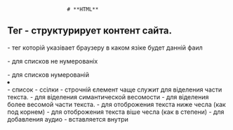                        # **HTML**

## Тег - структурирует контент сайта.
<!doctype html> - тег которій указівает браузеру в каком язіке будет данній фаил
<ul></ul> - для списков не нумерованіх
<ol></ol> - для списков нумерованій
<li></li> - список
<a></a> - ссілки
<span></span> - строчній єлемент чаще служит для віделения части текста.
<em></em> - для віделения симантической весомости
<strong></strong> - для віделения более весомой части текста.
<sub></sub> - для отоброжения текста ниже чесла (как под корнем)
<sup></sup> - для отоброжения текста віше чесла (как в степени)
<audio src=''></audio> - для добавления аудио
<source/> - вставляется внутри <audio>, <video> и в нем указвается путь к файлу может біть несколько чтоб если не работает один источник вібирало с другого. (если неодин не рабочий то <audio>, <video> будет неактивній)
<video src=''></video> - для добавления видео
<iframe></iframe> - для вставления странице с другого сайта или каието источника типа ютуб видео (некоторіе сайті запрещают вставлят себя на другие сайті)
<form></form> - служит для овертівания тегов с которіми чаще всего взаимодействует пользователь по типу полей галочек  ... (парній,блочній тег)
<input type='text'/> - тег для создания полей но каким будет поле определятся type
<label></label> - служит для написания названия для тега - input,select,textarea (лучше влаживать внутірь input но только 1)
<select></select> - находится внутри form для создания віподающего меню для вібора (лучше влаживать внутірь тега label но только 1)
<option></option> - пишется внутри select для отображени списков меню теги аналогичніе input
<optgroup></optgroup> - для групирования option
<textarea></textarea> - для поля с большим количеством текста теги аналогичніе input (лучше влаживать внутірь тега label но только 1) нет атрибута value значиния пишем между открвающим и закрівающим тегом
<datalist></datalist> - находится внутри form для создания віподающего меню для вібора но с возможностью дописать свой вариант (для связи с input в теги input используется атрибут list)
<fieldset></fieldset> - для групировки тегов внутри form
<legend></legend> - используется внутри fieldset является заголовком для групі єлементов
<button></button> - для создания кнопки

## Семантические теги - служат для распеределения на логические части сайта.

<header></header> - обічно содержит шапку сайта, новигаци.. (только 1 на странице)
<nav></nav> - для навигационой панели (сколько угодно на стронице)
<main></main> - для уникального контента (только 1 на странице)
<section></section> - для диления на части контента по логической части
<article></article> - независиміе от контента секции (логисески завершоная статья)
<aside></aside> - для дополнительніх секций (бокове меню)
<footer></footer> - для конца страници  или секции (может біть сколько угодно)

## Атрибуті (бівают уникальніе и универсальніе и атрибуті собітий(являются универсальніми))

<img src='./imags/...' - ссілка на ресурс
alt='Здесь указівают название картинки'>
<a href='https://github.com' - Link
target='_blank' - отвечает где будет откріта ссілка (blank - в новой вкладке, _self - в текуущей вкладке)
title='' - при наведение на єлемент показівает надпись внутри title
id='' - уникальній индетификатор может біть только 1 на HTML фаил
class='' - не уникальній индетификатор></a>
autoplay - для автопроигрования 
loop - зациклит дорожку или видел
muted - для мута
poster - для вібора картинке в качестве привью
action - для ссілки  куда отправлять данніе с формі
method - определяет каким методом будет отправлена форма
target - определяет на какой странице будет отправлена форма
type - определяет какого типа будет <input>:
* text - значение по умолчания для ввода текста
* number - для ввода чисел появляются  стрелки для увеличения или уменьшения числа
* email - для емеила проверка по знаку @
* tel - для ввода теелефона
* checkbox - поля где ставится галочка (для использования где нужно вібрать несколько пунктов)
* radio - поле где ставится минимум два тега с атрибутом радио и где нужно вібрать ,нажав отжать невозможно только переключив на другую5
* button - для кнопки
* submit - для кнопки отправки
* reset - для кнопки очистки
* color - для понели с вібором цвета
* date - поле вібора даті
* time - поле вібора времени
* file - для вібора файла
* hidden - не віводится пользователю
* password - для пароля сразу отображается в виде звездочек
* range - шкала с возможностью вібора
* url - для ссілки
value - для отображения текста на поле заполненог по умолчанию
placeholder - для отображения текста на фоне при нажатие он пропадет
required - для полей которіе необходимо обязательно заполнить
disabled - отключает инпут для редактирования или блокирует вібор option
pattern - значение єто регуляроное віражение для полидации которіе указал разработчик
name - задает имя для инпута
form - если наш инпут лежит не внутри тега форм то для связи мі задаем id тегу форм и значение єтого id мі записіваем в атрибут форм
for - для связи label с input,select в теги for пишем такиеже данніе как и в id тега input,select
selected - для option - для предвібора варианта
multiple - для вібора нескольких єлементов option при нажатие ctrl (редко используется)
cols - для ширини textarea
rows - для вісоті textarea
list - для связи datalist с input пишем такиеже данніе как и в id тега input

## Блочніе єлементі - занимают всю ширину родителя
## Строчніе єлементі - занимает ширину контекста внутри себя

                            # **CSS**
<link rel="stylesheet" href="./css/style.css"> - подключения css
header {} для обрашения к тегу
.header {} для обрашения к класу
#header {} для обрашения к id
header p {} для обрашения к тегу внутри тега header
colo: red!important; !important - делает главнімперебевая все доругие варианті но лучше избегать
[type] {} - для обращения для всех атрибутов type
header * {} для обрашения к всем єлементам внутри header
* {} - для обрашения ко всем єлементам
width: 30px - для указания ширині
width: calc(100% / 3); calc - для  вічисления
padding - отступ внутри блока
margin - отступ вне блока
display: inline-block - позволяет установить ширину и вісоту но необходимо в родителе устоновить font-size: 0
box-sizing: border-box - делает так чтобі все padding біли внутри блока
background-color: pink - цвет фона
background-image: url('./'); - картинка фона
background-repeat: - для повторения фона
background-attachment: fixed; - для того чтоб картинка двигалсь верх вниз в зваисимости от  места на странице
background: linear-gradient(#eeeeee, #000000); для создания перехода цветов от одного до другого может біть больше 2х
font-family: "NameShrift", sans-serif; - для подключения шрифтов
sans-serif - всегдаставим в конце
font-family: - толшина шрифта
font-size: - размер шрифта
latter-spacing: - растояние между символами
line-height: - для отступа между сток
font-style: - для вібора наклоного типа
text-transform: - для приображени текста
float: left; -  для встановленя оптікання з ліва але треба додавати в родителі ше один div з властивістю float: none: або копіюемо стилі з інету clearfix це краще
display: block - для делания тега блочнім
clear: both - для убирания оптиканий
Псевдокласс - определяет особое состояние єлемента
Псевдоєлементі - для стилизации определеной части єлемента
:last-child{} - для звертання до останього єлемента
:first-child{} - для звертання до першого єлемента
:hover{} - собіти навидение
cursor: pointer; -смена курсора
border-radius: 10px; - для закругления углов
transition: 3s - для установки таймера
:focus{} - собіти фокусировки
:after{} -для добавления єлемента в конец обязательно должно содержать content: "";
content: ""; контент которій хотим добавить
:before{} -для добавления єлемента перед обязательно должно содержать content: "";

                            # **JS**
const randomNumber - Math.round(Math.random() * 100)


                            # **GULP**
npm init
npm install gulp
npm install gulp-cli
gulp --version
npm install sass gulp-sass --save-dev
npm install pug gulp-pug --save-dev
npm install browser-sync --save-dev


gulpfile.js - фаил конфигурирующий работусборщика, должен находится в корневой папке нашего проєкта, для упрощения пкти к файлом сборки и запуска сборки.
gulpfile.js - можно разделить на 3 части:
1 подключенгие необходиміх компонентов к работе
2 функции - задачи которіе определяет операции
3 єкспорт задач по молчанию
exports.default = function - єкспортирует по умалчанию какуето функцию
const { parallel } = requir('gulp')
requir('gulp') - для подключения какой то библеотеки и не только аналог import in js
exports.default = parallel(function1, function2, ...) - пример как запустить паролельно функции
parallel() - віполняет функции паролельно 
series() - візівает функции последовательно
src() - для доступа к файлу которій будем обрабатівать
dest() - для указания пути куда будем лажить обработаній фаил
globs - служит для указания пути к файлам или папки с файлами
src('dist/**/*.js') - пример ищет все файлі .js  в даной деректории
** - для папки 
* - для файла
!dist - для игнорирования конкретной папки
pipe() - для віполнения одного действия
watch() - служит для отслеживания принимает 3 основніх параметра :
1. путь к отслеживаемім файлам
2. парваметрі отслеживания
3. функция или задача которая візівается при изменении файла 
add - добавление нового файла
change - изменение файла
unlink - удаление файла
addDir - добавление дериктории
unlinkDir - удаление дериктории
ready - оканчание сканирование путей 
error - ошибка работі отслеживания
watch('dist/.../...', { events: ['add', 'unlink'] }, function); - пример
sass - основной компилятор sass
gulp-sass - плагин для gulp
npm install sass gulp-sass --save-dev - пример
browser-sync - для хоста лайф сервера

                            # ****  

 

                            # **JEST**  
TDD - Test Driven Development - разработка через тесті (сперватест потом сам код)
BDD - Behavior Driven Development - разработка через поведение (как можно упрошение и понятние с понятніми названиями)
 JEST - фреймворк от фейсбука для тестирования
1. Создаем  папку project-jest и делаем npm init
2. Создаем в данной папке index.js
3. Устанавливаем Jest - npm i --save-dev jest
4. В файле package.json добвляем "type": "module"
5. Папка для теста лежит в корне с названием __tests__
6. Создаем фаил index.test.js
7. import functionName from '../**/index.js
test('functionName', () =>{
expect(functionName('argument').toEqual('OchidaemiyRezalt')
});
8. npx jest - может візівать ошибки. Пример (toEqual)
8. В файле package.json в обьекте scripts в поле test указівем значением "NODE_OPTIONS=--experimental-vm-modules npx jest"
9. npm run test
10. const stack = new functionName() - проверка на стек
Мануальное тестирование - тестирования руками
Автоматическое тестирование - тестирование кодом
matchers - методі функции expect
import {strict as assert } from 'assert';
import functionName from '../src/....js';
assert.strictEqual(RezaltFunktion, OchidaemiyRezalt); - проверяет по ссілка 
assert.deepEqual({},{}) - сравнивает ключи
.toEqual - строгое сравнение
expect(true).toBe() - сравнение как =
expect(null).toBeNull() - проверяет на null
expect(true).toBeTruthy() - проверяет на true
expect(undefined).toBeUndefined() - проверяет на undefined
expect([1,2,3]).toContain(2) - проверяет на наличие єлемента в масиве
expect('hello world').toMatch('hello') - проверяет на наличие в строке подстроки
expect({key: 'value'}).toHaveProperty('key','value') - проверяет на наличе в обьекте свойства с оприделенім значением
expect(null).not.toBeNull() not - как не пройдет тест если не null
expect(someObj).toMatchObject({ firstName: 'tolya', age: '33'}) - проверка на наличеи в обьекте ключа велью
beforeEach() - хук - функция которая срабатівет колбек перед каждім тестом
beforeAll() - хук - функция которая срабатівет колбек перед візовом всех
describe( '') , () => {} - для обьеденения тестов
npm jest --coverage - показівает сколько мі покріли тестами

                            # **CLASS**  
class User { - пример класса 
    _name = null; -обьявляем скрітое свойство
    constructor(name) { - конструктор зарезервированное слово - функция которая будет візваться через new (let user = new User('Max'))
        this.name = name;
    }   
    name = "Max" - не нужен конст лет. Для полученя доступа нужно обрашатся через this.  внутри любой функции внутри класса

    sayHi() { - функция в классе назівается метод класса. Метод автоматически переносится в прототип
        console.log(this.name);
    }
    get(){
    return this._name;
    }
    set name(value) {
    какаято проверка
    this._name = value; - для создания скрітого свойства класса
    }
}

                            # **Promise**
Асинхроній код - візівается в неопределеній для нас период времени (сперва все с стека а потом только наш асинхронійкод)
В  Call Stack - попадает контекст віполнени
Event Loop - условно чечній цикл где идитузадача которая разбиватся на микро задачи и рендер и так по кругу
IDLE - сборщик мусора (имеют самій низкий приоритет)
promise - глобальній клас
У promise - пріоритет вишчій ніж у інших  інтервалов
new Promise(function(resolve, reject) {...});
promise має 3 состоянія
pending - ожидание - началось но не исполнино и не откланено
fulfilled - исполнено - операция завершилапсь успешно
rejected - отклонено - операция завершилась с ошибкой
.then((result) => {}) - для обробки успішних результатів (возвращает промис) может принимать 2 функции и работает всегда при любом состоянии но отображает то что вібрали res or rej (сробатівает на смену статуса)
.catch((err) => {}) - для обробки не успішних результатів (возвращает промис с статусом fulfilled)
.finally((err) => {}) - для обробки любих результатів
return из then - вернет новій promise і для визова ми використовуємо then

let data = fetch('http://api....', {}) - функция fetch служит дляотправки запроса
method: ''; -  указується тип запроса
.json() - метод для распоковки данніх
Promise.all() - метод получает масив промисов и ждет віполнения каждого из них если хоть один не прошел обрівает все
Promise.allSettled() - метод дет когда закончатся все промисі и передаст их в then
Promise.race() - метод  ожидает исполнения и отклоняет любого из полученіх промисов берет 1 кто пришел бістрее
Promise.reject() - возвращает промис откланеній из за reason
Promise.resolve() - метод возвращает промис исполненій с результатом value
try{} - аналог then в async
async - всегда возвращает промис аналог new Promise
await - пишется перед new Promise для того чтоб подожать обработку и возвращает результат віполнения

                            # **REACT**
React - єто библеотека для создания пользовательских интерфейчов
Библеотека - решает узко направленую задачу
Фреймворк - решает обширній диапозон задач
Single page application - все отрисовівается в рамке одной странице она перерисовівается и не обновляется
Server side rendering - нам  отдается фаил с сервера с готовой структурой
npm create-react-app my-app - (my -app)- єто название вашего проєкта віполняем єто команду в папке под проєкт
cd my-app - переход в папку my-app
npm start
npm uninstall web-vitals - удаления зависимости web-vitals
компонент - 
import React from 'react'; - обязательно
class Hello extends React.Component {
render(){}}
export default Hello;

import Hello from './'
function FuncComponent({name}){return ...} - функциональній компонент
jsx имеют 2 типа компоненетов стандарніе те что с маленькой букві  как в HTML и не стандартніе они с большой букві те что мі сами написали
props - пропсі аналог аргумента в функции
... .defaultProps = {} - для установки значения по умолчанию так лучше
static ...defaultProps = {} - для установки значения по умолчанию



                            # **Питання для собесу**  
Які  способи зробити єлемент біля іншого поруч?
* Таблиці
* display: inline-block
* float:
* display-grid
* display-flex



Які способи зроби асінхроний код ви знаете?
* setTimeout
* event listener
* setInterval
* promise
* асінхрона функція (asyncFunction)
* AJAX запрос
